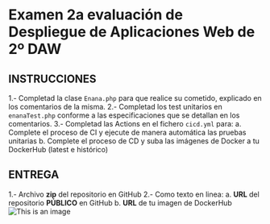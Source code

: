 # Examen 2a evaluación de Despliegue de Aplicaciones Web de 2º DAW
## INSTRUCCIONES
1.- Completad la clase `Enana.php` para que realice su cometido, explicado en los comentarios de la misma.
2.- Completad los test unitarios en `enanaTest.php` conforme a las especificaciones que se detallan en los comentarios.
3.- Completad las Actions en el fichero `cicd.yml` para:
    a. Complete el proceso de CI y ejecute de manera automática las pruebas unitarias
    b. Complete el proceso de CD y suba las imágenes de Docker a tu DockerHub (latest e histórico)

## ENTREGA
1.- Archivo **zip** del repositorio en GitHub
2.- Como texto en linea:
    a. **URL** del repositorio **PÚBLICO** en GitHub
    b. **URL** de tu imagen de DockerHub 
![This is an image][enana]


[enana]: /assets/images/enana.png